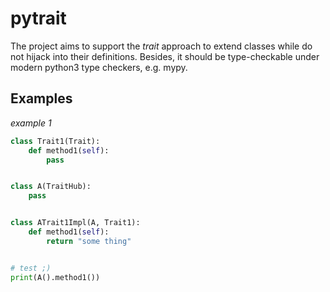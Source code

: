 pytrait
=======

The project aims to support the *trait* approach to extend classes
while do not hijack into their definitions. Besides, it should be
type-checkable under modern python3 type checkers, e.g. mypy.


Examples
--------

*example 1*

```python
class Trait1(Trait):
    def method1(self):
        pass


class A(TraitHub):
    pass


class ATrait1Impl(A, Trait1):
    def method1(self):
        return "some thing"


# test ;)
print(A().method1())

```

